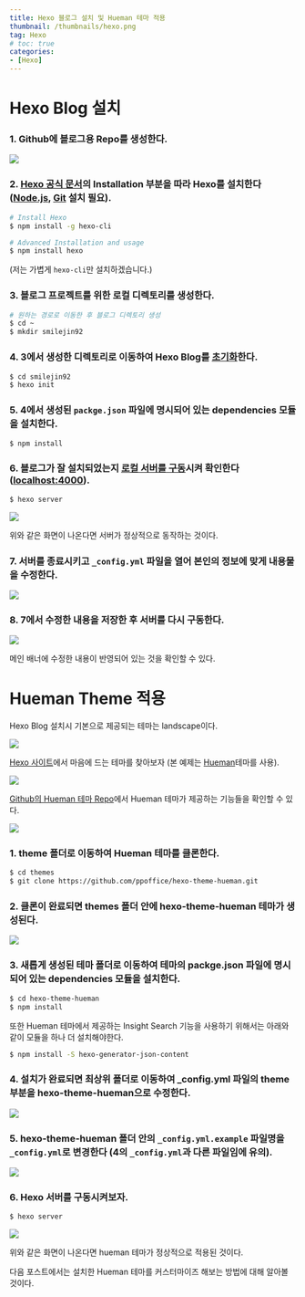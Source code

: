 ```yaml
---
title: Hexo 블로그 설치 및 Hueman 테마 적용
thumbnail: /thumbnails/hexo.png
tag: Hexo
# toc: true
categories:
- [Hexo]
---
```


# Hexo Blog 설치

### 1. Github에 블로그용 Repo를 생성한다.

![](/images/create-repo.PNG)


### 2. [Hexo 공식 문서](https://hexo.io/docs/)의  Installation 부분을 따라 Hexo를 설치한다 ([Node.js](https://nodejs.org/en/), [Git](https://git-scm.com/) 설치 필요).

```bash
# Install Hexo
$ npm install -g hexo-cli

# Advanced Installation and usage
$ npm install hexo
```

(저는 가볍게 `hexo-cli`만 설치하겠습니다.)

### 3. 블로그 프로젝트를 위한 로컬 디렉토리를 생성한다.

```bash
# 원하는 경로로 이동한 후 블로그 디렉토리 생성
$ cd ~
$ mkdir smilejin92
```

### 4. 3에서 생성한 디렉토리로 이동하여 Hexo Blog를 [초기화](https://hexo.io/docs/commands)한다.

```bash
$ cd smilejin92
$ hexo init
```

### 5. 4에서 생성된 `packge.json` 파일에 명시되어 있는 dependencies 모듈을 설치한다.

```bash
$ npm install
```



### 6. 블로그가 잘 설치되었는지 [로컬 서버를 구동](https://hexo.io/docs/commands)시켜 확인한다 ([localhost:4000](localhost:4000)).

```bash
$ hexo server
```

![](/images/init-blog.PNG)



위와 같은 화면이 나온다면 서버가 정상적으로 동작하는 것이다.



### 7. 서버를 종료시키고 `_config.yml` 파일을 열어 본인의 정보에 맞게 내용물을 수정한다.

![](/images/config.PNG)



### 8. 7에서 수정한 내용을 저장한 후 서버를 다시 구동한다.

![](/images/config-blog.PNG)

메인 배너에 수정한 내용이 반영되어 있는 것을 확인할 수 있다.



# Hueman Theme 적용

Hexo Blog 설치시 기본으로 제공되는 테마는 landscape이다.

![](/images/directory.PNG)



[Hexo 사이트](https://hexo.io/themes/)에서 마음에 드는 테마를 찾아보자 (본 예제는 [Hueman](https://blog.zhangruipeng.me/hexo-theme-hueman/)테마를 사용).

![](/images/themes.PNG)



[Github의 Hueman 테마 Repo](https://github.com/ppoffice/hexo-theme-hueman)에서 Hueman 테마가 제공하는 기능들을 확인할 수 있다.

![](/images/preview.PNG)



### 1. theme 폴더로 이동하여 Hueman 테마를 클론한다.

```bash
$ cd themes
$ git clone https://github.com/ppoffice/hexo-theme-hueman.git
```



### 2. 클론이 완료되면 themes 폴더 안에 hexo-theme-hueman 테마가 생성된다.

![](/images/new-directory.PNG)



### 3. 새롭게 생성된 테마 폴더로 이동하여 테마의 packge.json 파일에 명시되어 있는 dependencies 모듈을 설치한다.

```bash
$ cd hexo-theme-hueman
$ npm install
```

또한 Hueman 테마에서 제공하는 Insight Search 기능을 사용하기 위해서는 아래와 같이 모듈을 하나 더 설치해야한다.

```bash
$ npm install -S hexo-generator-json-content
```



### 4. 설치가 완료되면 최상위 폴더로 이동하여 _config.yml 파일의 theme 부분을 hexo-theme-hueman으로 수정한다.

![](/images/config-theme.PNG)



### 5. hexo-theme-hueman 폴더 안의 `_config.yml.example` 파일명을 `_config.yml`로 변경한다 (4의 `_config.yml`과 다른 파일임에 유의).

![](/images/config-example.PNG)



### 6. Hexo 서버를 구동시켜보자.

```bash
$ hexo server
```

![](/images/hueman.PNG)

위와 같은 화면이 나온다면 hueman 테마가 정상적으로 적용된 것이다.



다음 포스트에서는 설치한 Hueman 테마를 커스터마이즈 해보는 방법에 대해 알아볼 것이다.